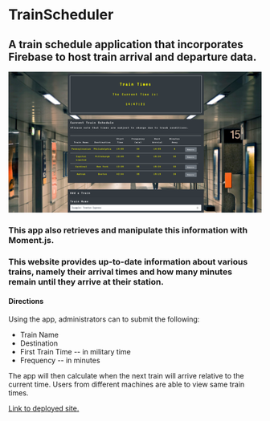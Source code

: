 # TrainScheduler

## A train schedule application that incorporates Firebase to host train arrival and departure data. 


![Image of CALLO App Landing Page](https://github.com/swissfink/TrainScheduler/blob/master/assets/images/train-featured-image.png)


### This app also retrieves and manipulate this information with Moment.js. 

### This website provides up-to-date information about various trains, namely their arrival times and how many minutes remain until they arrive at their station.

#### Directions
Using the app, administrators can to submit the following:
* Train Name
* Destination 
* First Train Time -- in military time
* Frequency -- in minutes

The app will then calculate when the next train will arrive relative to the current time.
Users from different machines are able to view same train times.

[Link to deployed site.](https://swissfink.github.io/TrainScheduler/)